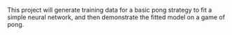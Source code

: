 This project will generate training data for a basic pong strategy to fit a simple neural network, and then demonstrate the fitted model on a game of pong.
